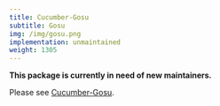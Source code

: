 ```yaml
---
title: Cucumber-Gosu
subtitle: Gosu
img: /img/gosu.png
implementation: unmaintained
weight: 1305
---
```


**This package is currently in need of new maintainers.**

Please see [Cucumber-Gosu](https://github.com/cucumber/cucumber-jvm-gosu).
